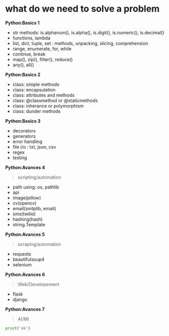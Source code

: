 # what do we need to solve a problem
**Python:Basics 1**

- str methods: is.alphanum(), is.alpha(), is.digit(), is.numeric(), is.decimal()
- functions, lambda
- list, dict, tuple, set : methods, unpacking, slicing, comprehension
- range, enumerate, for, while
- continue, break
- map(), zip(), filter(), reduce()
- any(), all()

**Python:Basics 2**

- class: simple methods
- class: encapsulation
- class: attributes and methods
- class: @classmethod or @staticmethods
- class: inherance or polymorphism
- class: dunder methods

**Python:Basics 3**

- decorators
- generators
- error handling
- file i/o : txt, json, csv
- regex
- testing


**Python:Avances 4**
> scripting/automation

- path using: os, pathlib
- api
- image(pillow)
- cv(opencv)
- email(smtplib, email)
- sms(twilio)
- hashing(hash)
- string.Template


**Python:Avances 5**
> scraping/automation

- requests
- beautifulsoup4
- selenium


**Python:Avances 6**
> Web/Developement

- flask
- django

**Python:Avances 7**
> AI/Ml
```python
print('ok')
```
